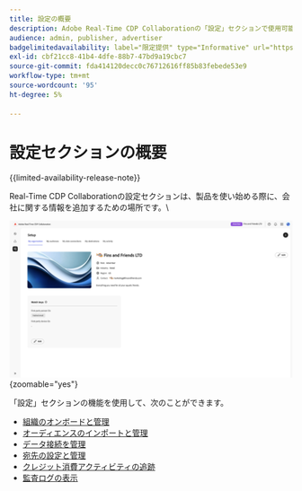 ```yaml
---
title: 設定の概要
description: Adobe Real-Time CDP Collaborationの「設定」セクションで使用可能なすべてのオプションとワークフローについて
audience: admin, publisher, advertiser
badgelimitedavailability: label="限定提供" type="Informative" url="https://helpx.adobe.com/jp/legal/product-descriptions/real-time-customer-data-platform-collaboration.html newtab=true"
exl-id: cbf21cc8-41b4-4dfe-88b7-47bd9a19cbc7
source-git-commit: fda414120decc0c76712616ff85b83febede53e9
workflow-type: tm+mt
source-wordcount: '95'
ht-degree: 5%

---
```


# 設定セクションの概要

{{limited-availability-release-note}}

Real-Time CDP Collaborationの設定セクションは、製品を使い始める際に、会社に関する情報を追加するための場所です。\

![ 組織の設定ワークスペースで、現在の設定の概要を説明します。](/help/assets/setup/set-up-overview.png){zoomable="yes"}

「設定」セクションの機能を使用して、次のことができます。

* [組織のオンボードと管理](/help/guide/setup/onboard-organization.md)
* [オーディエンスのインポートと管理](/help/guide/setup/onboard-audiences.md)
* [データ接続を管理](/help/guide/setup/manage-data-connection.md)
* [宛先の設定と管理](/help/guide/setup/manage-destinations.md)
* [クレジット消費アクティビティの追跡](/help/guide/setup/my-activity.md)
* [監査ログの表示](/help/guide/setup/audit-logs.md)

